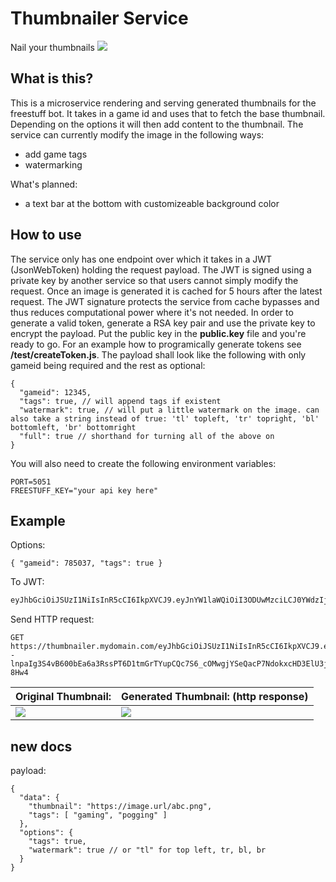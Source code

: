# Thumbnailer Service

Nail your thumbnails ![](https://cdn.discordapp.com/emojis/755481867268128899.png?v=1&size=32)

## What is this?

This is a microservice rendering and serving generated thumbnails for the freestuff bot. It takes in a game id and uses that to fetch the base thumbnail. Depending on the options it will then add content to the thumbnail. The service can currently modify the image in the following ways:
- add game tags
- watermarking

What's planned:
- a text bar at the bottom with customizeable background color

## How to use

The service only has one endpoint over which it takes in a JWT (JsonWebToken) holding the request payload. The JWT is signed using a private key by another service so that users cannot simply modify the request. Once an image is generated it is cached for 5 hours after the latest request. The JWT signature protects the service from cache bypasses and thus reduces computational power where it's not needed. In order to generate a valid token, generate a RSA key pair and use the private key to encrypt the payload. Put the public key in the **public.key** file and you're ready to go. For an example how to programically generate tokens see **/test/createToken.js**. The payload shall look like the following with only gameid being required and the rest as optional:
```jsonc
{
  "gameid": 12345,
  "tags": true, // will append tags if existent
  "watermark": true, // will put a little watermark on the image. can also take a string instead of true: 'tl' topleft, 'tr' topright, 'bl' bottomleft, 'br' bottomright
  "full": true // shorthand for turning all of the above on
}
```

You will also need to create the following environment variables:
```env
PORT=5051
FREESTUFF_KEY="your api key here"
```

## Example

Options:
```jsonc
{ "gameid": 785037, "tags": true }
```
To JWT:
```diff
eyJhbGciOiJSUzI1NiIsInR5cCI6IkpXVCJ9.eyJnYW1laWQiOiI3ODUwMzciLCJ0YWdzIjp0cnVlLCJpYXQiOjE2MTQzNTM3NTF9.T1u5HgfJAEiM5Ekrq4HXmtgKob2zRRsWrjwezPvrokUiVdcYYuY--lnpaIg3S4vB600bEa6a3RssPT6D1tmGrTYupCQc7S6_cOMwgjYSeQacP7NdokxcHD3ElU3jCMmQ6cNWwG7MzFvB9KuQRtq0iR5wYTt7Xr6O1J5411-8Hw4
```
Send HTTP request:
```http
GET https://thumbnailer.mydomain.com/eyJhbGciOiJSUzI1NiIsInR5cCI6IkpXVCJ9.eyJnYW1laWQiOiI3ODUwMzciLCJ0YWdzIjp0cnVlLCJpYXQiOjE2MTQzNTM3NTF9.T1u5HgfJAEiM5Ekrq4HXmtgKob2zRRsWrjwezPvrokUiVdcYYuY--lnpaIg3S4vB600bEa6a3RssPT6D1tmGrTYupCQc7S6_cOMwgjYSeQacP7NdokxcHD3ElU3jCMmQ6cNWwG7MzFvB9KuQRtq0iR5wYTt7Xr6O1J5411-8Hw4
```
Original Thumbnail: | Generated Thumbnail: (http response)
---|---
![](https://media.discordapp.net/attachments/543150321686413313/814913447627456532/header.jpg)|![](https://images-ext-2.discordapp.net/external/s19yWa-LYm-Ou00HRmiGY3-3ke5-us_06Vc6awU0-PM/https/media.discordapp.net/attachments/543150321686413313/814906979595845672/response.png)







## new docs

payload:
```jsonc
{
  "data": {
    "thumbnail": "https://image.url/abc.png",
    "tags": [ "gaming", "pogging" ]
  },
  "options": {
    "tags": true,
    "watermark": true // or "tl" for top left, tr, bl, br
  }
}
```